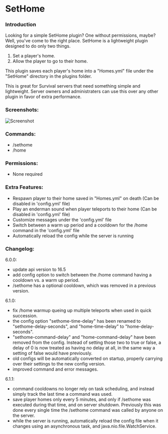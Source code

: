# SetHome

### Introduction
Looking for a simple SetHome plugin? One without permissions, maybe? Well, you've come to the right place. SetHome is a lightweight plugin designed to do only two things.

1) Set a player's home.
2) Allow the player to go to their home.

This plugin saves each player's home into a "Homes.yml" file under the "SetHome" directory in the plugins folder.

This is great for Survival servers that need something simple and lightweight. Server owners and administraters can use this over any other plugin in favor of extra performance.

### Screenshots:
![Screenshot](https://i.imgur.com/GK3eEFD.png)

### Commands:
- /sethome
- /home

### Permissions:
- None required 

### Extra Features:
- Respawn player to their home saved in "Homes.yml" on death (Can be disabled in 'config.yml' file)
- Play an enderman sound when player teleports to their home (Can be disabled in 'config.yml' file)
- Customize messages under the 'config.yml' file
- Switch between a warm up period and a cooldown for the /home command in the 'config.yml' file
- Automatically reload the config while the server is running

### Changelog:  

6.0.0:
- update api version to 16.5
- add config option to switch between the /home command having a cooldown vs. a warm up period.
- /sethome has a optional cooldown, which was removed in a previous version.

6.1.0:
- fix /home warmup queing up multiple teleports when used in quick succession.
- the config option "sethome-time-delay" has been renamed to "sethome-delay-seconds", and "home-time-delay" to "home-delay-seconds".
- "sethome-command-delay" and "home-command-delay" have been removed from the config. Instead of setting those two to true or false, a delay of 0 is now treated as having no delay at all, in the same way a setting of false would have previously.
- old configs will be automatically converted on startup, properly carrying over their settings to the new config version.
- improved command and error messages.

6.1.1:
- command cooldowns no longer rely on task scheduling, and instead simply track the last time a command was used.
- save player homes only every 5 minutes, and only if /sethome was executed during that time, and on server shutdown. Previously this was done every single time the /sethome command was called by anyone on the server.
- while the server is running, automatically reload the config file when it changes using an asynchronous task, and java.nio.file.WatchService.
